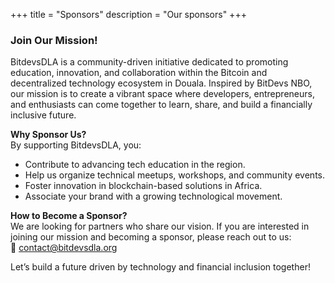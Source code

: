+++
title = "Sponsors"
description = "Our sponsors"
+++

### **Join Our Mission!**  
BitdevsDLA is a community-driven initiative dedicated to promoting education, innovation, and collaboration within the Bitcoin and decentralized technology ecosystem in Douala. Inspired by BitDevs NBO, our mission is to create a vibrant space where developers, entrepreneurs, and enthusiasts can come together to learn, share, and build a financially inclusive future.  

**Why Sponsor Us?**  
By supporting BitdevsDLA, you:  
- Contribute to advancing tech education in the region.  
- Help us organize technical meetups, workshops, and community events.  
- Foster innovation in blockchain-based solutions in Africa.  
- Associate your brand with a growing technological movement.  

**How to Become a Sponsor?**  
We are looking for partners who share our vision. If you are interested in joining our mission and becoming a sponsor, please reach out to us:  
📧 [contact@bitdevsdla.org](mailto:contact@bitdevsdla.org)  

Let’s build a future driven by technology and financial inclusion together!  
<br>
<br>
